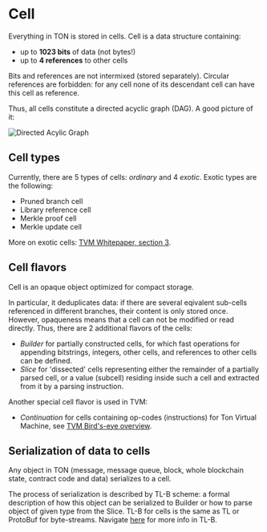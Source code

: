 # Cell

Everything in TON is stored in cells. Cell is a data structure containing:
- up to **1023 bits**  of data (not bytes!)
- up to **4 references** to other cells

Bits and references are not intermixed (stored separately). Circular references are forbidden: for any cell none of its descendant cell can have this cell as reference.

Thus, all cells constitute a directed acyclic graph (DAG). A good picture of it:

![Directed Acylic Graph](/img/docs/dag.png)

## Cell types

Currently, there are 5 types of cells: _ordinary_ and 4 _exotic_.
Exotic types are the following:
* Pruned branch cell
* Library reference cell
* Merkle proof cell
* Merkle update cell

More on exotic cells: [TVM Whitepaper, section 3](https://ton.org/tvm.pdf).

## Cell flavors

Cell is an opaque object optimized for compact storage.

In particular, it deduplicates data: if there are several eqivalent sub-cells referenced in different branches, their content is only stored once. However, opaqueness means that a cell can not be modified or read directly. Thus, there are 2 additional flavors of the cells:
* _Builder_ for partially constructed cells, for which fast operations for appending bitstrings, integers, other cells, and references to other cells can be defined.
* _Slice_ for 'dissected' cells representing either the remainder of a partially parsed cell, or a value (subcell) residing inside such a cell and extracted from it by a parsing instruction.

Another special cell flavor is used in TVM:

* _Continuation_  for cells containing op-codes (instructions) for Ton Virtual Machine, see [TVM Bird's-eye overview](/smart-contracts/tvm_overview.md).

## Serialization of data to cells

Any object in TON (message, message queue, block, whole blockchain state, contract code and data) serializes to a cell.

The process of serialization is described by TL-B scheme: a formal description of how this object can be serialized to Builder or how to parse object of given type from the Slice.
TL-B for cells is the same as TL or ProtoBuf for byte-streams.
Navigate [here](/overviews/TL-B.md) for more info in TL-B.
